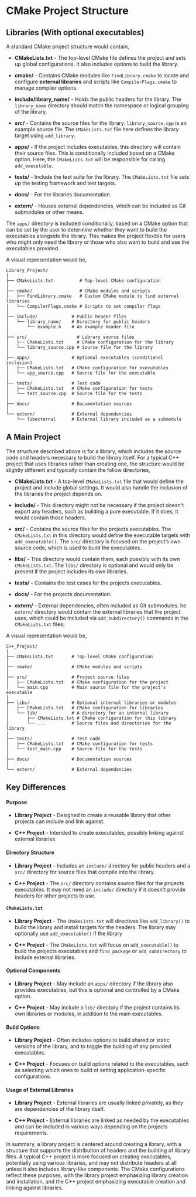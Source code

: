 # CMake Project Structure

## Libraries (With optional executables)

A standard CMake project structure would contain,

- **CMakeLists.txt** - The top-level CMake file defines the project and sets up global configurations. It also includes options to build the library.

- **cmake/** - Contains CMake modules like `FindLibrary.cmake` to locate and configure **external libraries** and scripts like `CompilerFlags.cmake` to manage compiler options.

- **include/library_name/** - Holds the public headers for the library. The `library_name` directory should match the namespace or logical grouping of the library.

- **src/** - Contains the source files for the library. `library_source.cpp` is an example source file. The `CMakeLists.txt` file here defines the library target using `add_library`.

- **apps/** - If the project includes executables, this directory will contain their source files. This is conditionally included based on a CMake option. Here, the `CMakeLists.txt` will be responsible for calling `add_executable`.

- **tests/** - Include the test suite for the library. The `CMakeLists.txt` file sets up the testing framework and test targets.

- **docs/** - For the libraries documentation.

- **extern/** - Houses external dependencies, which can be included as Git submodules or other means.

The `apps/` directory is included conditionally, based on a CMake option that can be set by the user to determine whether they want to build the executables alongside the library. This makes the project flexible for users who might only need the library or those who also want to build and use the executables provided. 

A visual representation would be,

```
Library_Project/
│
├── CMakeLists.txt          # Top-level CMake configuration
│
├── cmake/                  # CMake modules and scripts
│   ├── FindLibrary.cmake   # Custom CMake module to find external libraries
│   └── CompilerFlags.cmake # Scripts to set compiler flags
│
├── include/             # Public header files
│   └── library_name/    # Directory for public headers
│       └── example.h    # An example header file
│
├── src/                   # Library source files
│   ├── CMakeLists.txt     # CMake configuration for the library
│   └── library_source.cpp # Source file for the library
│
├── apps/                # Optional executables (conditional inclusion)
│   ├── CMakeLists.txt   # CMake configuration for executables
│   └── app_source.cpp   # Source file for the executable
│
├── tests/               # Test code
│   ├── CMakeLists.txt   # CMake configuration for tests
│   └── test_source.cpp  # Source file for the tests
│
├── docs/                # Documentation sources
│
└── extern/              # External dependencies
    └── libexternal      # External library included as a submodule
```

## A Main Project

The structure described above is for a library, which includes the source code and headers necessary to build the library itself. For a typical C++ project that uses libraries rather than creating one, the structure would be slightly different and typically contain the follow directories,

- **CMakeLists.txt** - A top-level `CMakeLists.txt` file that would define the project and include global settings. It would also handle the inclusion of the libraries the project depends on.

- **include/** - This directory might not be necessary if the project doesn't export any headers, such as building a pure executable. If it does, it would contain those headers.

- **src/** - Contains the source files for the projects executables. The `CMakeLists.txt` in this directory would define the executable targets with `add_executable()`. The `src/` directory is focused on the project’s own source code, which is used to build the executables.

- **libs/** - This directory would contain them, each possibly with its own `CMakeLists.txt`. The `libs/` directory is optional and would only be present if the project includes its own libraries.

- **tests/** - Contains the test cases for the projects executables.

- **docs/** - For the projects documentation.

- **extern/** - External dependencies, often included as Git submodules. he `extern/` directory would contain the external libraries that the project uses, which could be included via `add_subdirectory()` commands in the `CMakeLists.txt` files.

A visual representation would be,

```
C++_Project/
│
├── CMakeLists.txt       # Top-level CMake configuration
│
├── cmake/               # CMake modules and scripts
│
├── src/                 # Project source files
│   ├── CMakeLists.txt   # CMake configuration for the project
│   └── main.cpp         # Main source file for the project's executable
│
├── libs/                # Optional internal libraries or modules
│   ├── CMakeLists.txt   # CMake configuration for libraries
│   └── lib/             # A directory for an internal library
│       ├── CMakeLists.txt # CMake configuration for this library
│       └── ...          # Source files and directories for the library
│
├── tests/               # Test code
│   ├── CMakeLists.txt   # CMake configuration for tests
│   └── test_main.cpp    # Source file for the tests
│
├── docs/                # Documentation sources
│
└── extern/              # External dependencies
```

## Key Differences

#### Purpose


- **Library Project** - Designed to create a reusable library that other projects can include and link against.

- **C++ Project** - Intended to create executables, possibly linking against external libraries.

#### Directory Structure

- **Library Project** - Includes an `include/` directory for public headers and a `src/` directory for source files that compile into the library.

- **C++ Project** - The `src/` directory contains source files for the projects executables. It may not need an `include/` directory if it doesn't provide headers for other projects to use.

#### `CMakeLists.txt`

- **Library Project** - The `CMakeLists.txt` will directives like `add_library()` to build the library and install targets for the headers. The library may optionally use `add_executable()` if the library

- **C++ Project** - The `CMakeLists.txt` will focus on `add_executable()` to build the projects executables and `find_package` or `add_subdirectory` to include external libraries.

#### Optional Components

- **Library Project** - May include an `apps/` directory if the library also provides executables, but this is optional and controlled by a CMake option.

- **C++ Project** - May include a `lib/` directory if the project contains its own libraries or modules, in addition to the main executables.

#### Build Options

- **Library Project** - Often includes options to build shared or static versions of the library, and to toggle the building of any provided executables.

- **C++ Project** - Focuses on build options related to the executables, such as selecting which ones to build ot setting application-specific configurations.

#### Usage of External Libraries

- **Library Project** - External libraries are usually linked privately, as they are dependencies of the library itself.

- **C++ Project** - External libraries are linked as needed by the executables and can be included in various ways depending on the projects requirements.

In summary, a library project is centered around creating a library, with a structure that supports the distribution of headers and the building of library files. A typical C++ project is more focused on creating executables, potentially using various libraries, and may not distribute headers at all unless it also includes library-like components. The CMake configurations reflect these purposes, with the library project emphasizing library creation and installation, and the C++ project emphasizing executable creation and linking against libraries.